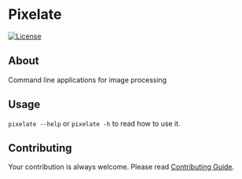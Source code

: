 # Pixelate

[![License](https://img.shields.io/github/license/rmuraix/pixelate)](./LICENSE)

## About

Command line applications for image processing

## Usage

`pixelate --help` or `pixelate -h` to read how to use it.

## Contributing

Your contribution is always welcome. Please read [Contributing Guide](.github/CONTRIBUTING.md).
